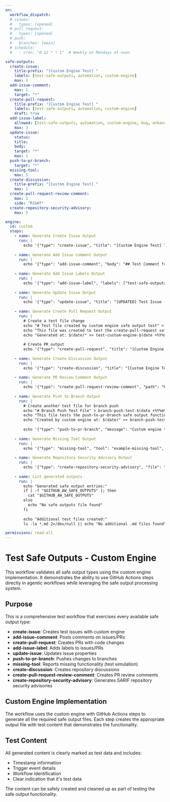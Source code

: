 ```yaml
---
on:
  workflow_dispatch:
  # issues:
  #   types: [opened]
  # pull_request:
  #   types: [opened]
  # push:
  #   branches: [main]
  # schedule:
  #   - cron: "0 12 * * 1"  # Weekly on Mondays at noon

safe-outputs:
  create-issue:
    title-prefix: "[Custom Engine Test] "
    labels: [test-safe-outputs, automation, custom-engine]
    max: 1
  add-issue-comment:
    max: 1
    target: "*"
  create-pull-request:
    title-prefix: "[Custom Engine Test] "
    labels: [test-safe-outputs, automation, custom-engine]
    draft: true
  add-issue-label:
    allowed: [test-safe-outputs, automation, custom-engine, bug, enhancement, documentation]
    max: 3
  update-issue:
    status:
    title:
    body:
    target: "*"
    max: 1
  push-to-pr-branch:
    target: "*"
  missing-tool:
    max: 5
  create-discussion:
    title-prefix: "[Custom Engine Test] "
    max: 1
  create-pull-request-review-comment:
    max: 1
    side: "RIGHT"
  create-repository-security-advisory:
    max: 5

engine:
  id: custom
  steps:
    - name: Generate Create Issue Output
      run: |
        echo '{"type": "create-issue", "title": "[Custom Engine Test] Test Issue Created by Custom Engine", "body": "# Test Issue Created by Custom Engine\n\nThis issue was automatically created by the test-safe-outputs-custom-engine workflow to validate the create-issue safe output functionality.\n\n**Test Details:**\n- Engine: Custom\n- Trigger: ${{ github.event_name }}\n- Repository: ${{ github.repository }}\n- Run ID: ${{ github.run_id }}\n\nThis is a test issue and can be closed after verification.", "labels": ["test-safe-outputs", "automation", "custom-engine"]}' >> $GITHUB_AW_SAFE_OUTPUTS
        
    - name: Generate Add Issue Comment Output
      run: |
        echo '{"type": "add-issue-comment", "body": "## Test Comment from Custom Engine\n\nThis comment was automatically posted by the test-safe-outputs-custom-engine workflow to validate the add-issue-comment safe output functionality.\n\n**Test Information:**\n- Workflow: test-safe-outputs-custom-engine\n- Engine Type: Custom (GitHub Actions steps)\n- Execution Time: '"$(date)"'\n- Event: ${{ github.event_name }}\n\n✅ Safe output testing in progress..."}' >> $GITHUB_AW_SAFE_OUTPUTS
        
    - name: Generate Add Issue Labels Output
      run: |
        echo '{"type": "add-issue-label", "labels": ["test-safe-outputs", "automation", "custom-engine"]}' >> $GITHUB_AW_SAFE_OUTPUTS
        
    - name: Generate Update Issue Output
      run: |
        echo '{"type": "update-issue", "title": "[UPDATED] Test Issue - Custom Engine Safe Output Test", "body": "# Updated Issue Body\n\nThis issue has been updated by the test-safe-outputs-custom-engine workflow to validate the update-issue safe output functionality.\n\n**Update Details:**\n- Updated by: Custom Engine\n- Update time: '"$(date)"'\n- Original trigger: ${{ github.event_name }}\n\n**Test Status:** ✅ Update functionality verified", "status": "open"}' >> $GITHUB_AW_SAFE_OUTPUTS
        
    - name: Generate Create Pull Request Output
      run: |
        # Create a test file change
        echo "# Test file created by custom engine safe output test" > test-custom-engine-$(date +%Y%m%d-%H%M%S).md
        echo "This file was created to test the create-pull-request safe output." >> test-custom-engine-$(date +%Y%m%d-%H%M%S).md
        echo "Generated at: $(date)" >> test-custom-engine-$(date +%Y%m%d-%H%M%S).md
        
        # Create PR output
        echo '{"type": "create-pull-request", "title": "[Custom Engine Test] Test Pull Request - Custom Engine Safe Output", "body": "# Test Pull Request - Custom Engine Safe Output\n\nThis pull request was automatically created by the test-safe-outputs-custom-engine workflow to validate the create-pull-request safe output functionality.\n\n## Changes Made\n- Created test file with timestamp\n- Demonstrates custom engine file creation capabilities\n\n## Test Information\n- Engine: Custom (GitHub Actions steps)\n- Workflow: test-safe-outputs-custom-engine\n- Trigger Event: ${{ github.event_name }}\n- Run ID: ${{ github.run_id }}\n\nThis PR can be merged or closed after verification of the safe output functionality.", "labels": ["test-safe-outputs", "automation", "custom-engine"], "draft": true}' >> $GITHUB_AW_SAFE_OUTPUTS
        
    - name: Generate Create Discussion Output
      run: |
        echo '{"type": "create-discussion", "title": "[Custom Engine Test] Test Discussion - Custom Engine Safe Output", "body": "# Test Discussion - Custom Engine Safe Output\n\nThis discussion was automatically created by the test-safe-outputs-custom-engine workflow to validate the create-discussion safe output functionality.\n\n## Purpose\nThis discussion serves as a test of the safe output systems ability to create GitHub discussions through custom engine workflows.\n\n## Test Details\n- **Engine Type:** Custom (GitHub Actions steps)\n- **Workflow:** test-safe-outputs-custom-engine\n- **Created:** '"$(date)"'\n- **Trigger:** ${{ github.event_name }}\n- **Repository:** ${{ github.repository }}\n\n## Discussion Points\n1. Custom engine successfully executed\n2. Safe output file generation completed\n3. Discussion creation triggered\n\nFeel free to participate in this test discussion or archive it after verification."}' >> $GITHUB_AW_SAFE_OUTPUTS
        
    - name: Generate PR Review Comment Output
      run: |
        echo '{"type": "create-pull-request-review-comment", "path": "README.md", "line": 1, "body": "## Custom Engine Review Comment Test\n\nThis review comment was automatically created by the test-safe-outputs-custom-engine workflow to validate the create-pull-request-review-comment safe output functionality.\n\n**Review Details:**\n- Generated by: Custom Engine\n- Test time: '"$(date)"'\n- Workflow: test-safe-outputs-custom-engine\n\n✅ PR review comment safe output test completed."}' >> $GITHUB_AW_SAFE_OUTPUTS
        
    - name: Generate Push to Branch Output
      run: |
        # Create another test file for branch push
        echo "# Branch Push Test File" > branch-push-test-$(date +%Y%m%d-%H%M%S).md
        echo "This file tests the push-to-pr-branch safe output functionality." >> branch-push-test-$(date +%Y%m%d-%H%M%S).md
        echo "Created by custom engine at: $(date)" >> branch-push-test-$(date +%Y%m%d-%H%M%S).md
        
        echo '{"type": "push-to-pr-branch", "message": "Custom engine test: Push to branch functionality\n\nThis commit was generated by the test-safe-outputs-custom-engine workflow to validate the push-to-pr-branch safe output functionality.\n\nFiles created:\n- branch-push-test-[timestamp].md\n\nTest executed at: '"$(date)"'"}' >> $GITHUB_AW_SAFE_OUTPUTS
        
    - name: Generate Missing Tool Output
      run: |
        echo '{"type": "missing-tool", "tool": "example-missing-tool", "reason": "This is a test of the missing-tool safe output functionality. No actual tool is missing.", "alternatives": "This is a simulated missing tool report generated by the custom engine test workflow.", "context": "test-safe-outputs-custom-engine workflow validation"}' >> $GITHUB_AW_SAFE_OUTPUTS
        
    - name: Generate Repository Security Advisory Output
      run: |
        echo '{"type": "create-repository-security-advisory", "file": "README.md", "line": 1, "severity": "note", "message": "This is a test security finding generated by the custom engine workflow to validate the create-repository-security-advisory safe output functionality. This is a notice-level finding used for testing purposes and does not represent an actual security issue.", "ruleIdSuffix": "test-custom-engine-notice"}' >> $GITHUB_AW_SAFE_OUTPUTS
        
    - name: List generated outputs
      run: |
        echo "Generated safe output entries:"
        if [ -f "$GITHUB_AW_SAFE_OUTPUTS" ]; then
          cat "$GITHUB_AW_SAFE_OUTPUTS"
        else
          echo "No safe outputs file found"
        fi
        
        echo "Additional test files created:"
        ls -la *.md 2>/dev/null || echo "No additional .md files found"

permissions: read-all
---
```


# Test Safe Outputs - Custom Engine

This workflow validates all safe output types using the custom engine implementation. It demonstrates the ability to use GitHub Actions steps directly in agentic workflows while leveraging the safe output processing system.

## Purpose

This is a comprehensive test workflow that exercises every available safe output type:

- **create-issue**: Creates test issues with custom engine
- **add-issue-comment**: Posts comments on issues/PRs
- **create-pull-request**: Creates PRs with code changes
- **add-issue-label**: Adds labels to issues/PRs
- **update-issue**: Updates issue properties
- **push-to-pr-branch**: Pushes changes to branches
- **missing-tool**: Reports missing functionality (test simulation)
- **create-discussion**: Creates repository discussions
- **create-pull-request-review-comment**: Creates PR review comments
- **create-repository-security-advisory**: Generates SARIF repository security advisories

## Custom Engine Implementation

The workflow uses the custom engine with GitHub Actions steps to generate all the required safe output files. Each step creates the appropriate output file with test content that demonstrates the functionality.

## Test Content

All generated content is clearly marked as test data and includes:
- Timestamp information
- Trigger event details
- Workflow identification
- Clear indication that it's test data

The content can be safely created and cleaned up as part of testing the safe output functionality.